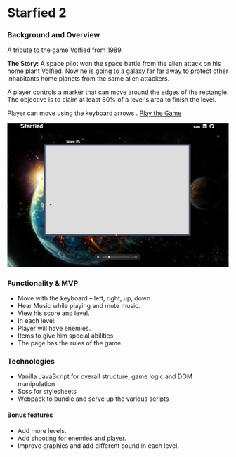 # Starfied 2

### Background and Overview

A tribute to the game Volfied from [1989](https://www.youtube.com/watch?v=RxuMVqkLD7o).

**The Story:** A space pilot won the space battle from the alien attack on his home plant Volfied. Now he is going to a galaxy far far away to protect other inhabitants home planets from the same alien attackers.

A player controls a marker that can move around the edges of the rectangle. The objective is to claim at least 80% of a level's area to finish the level.

Player can move using the keyboard arrows . [Play the Game](https://roniramon.github.io/starfied/)

![game Image ](assets/images/Screen-Shot-game.png)

### Functionality & MVP
*	Move with the keyboard – left, right, up, down.
*	Hear Music while playing and mute music.
*	View his score and level.
*	In each level:
  *	Player will have enemies.
  *	Items to give him special abilities
*	The page has the rules of the game



### Technologies
*	Vanilla JavaScript for overall structure, game logic and DOM manipulation
*	Scss for stylesheets
*	Webpack to bundle and serve up the various scripts




#### Bonus features
* Add more levels.
* Add shooting for enemies and player.
* Improve graphics and add different sound in each level.  
